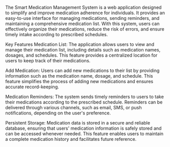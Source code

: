 The Smart Medication Management System is a web application designed to simplify and improve medication adherence for individuals. It provides an easy-to-use interface for managing medications, sending reminders, and maintaining a comprehensive medication list. With this system, users can effectively organize their medications, reduce the risk of errors, and ensure timely intake according to prescribed schedules.

Key Features
Medication List: The application allows users to view and manage their medication list, including details such as medication names, dosages, and schedules. This feature provides a centralized location for users to keep track of their medications.

Add Medication: Users can add new medications to their list by providing information such as the medication name, dosage, and schedule. This feature simplifies the process of adding new medications and ensures accurate record-keeping.

Medication Reminders: The system sends timely reminders to users to take their medications according to the prescribed schedule. Reminders can be delivered through various channels, such as email, SMS, or push notifications, depending on the user's preference.

Persistent Storage: Medication data is stored in a secure and reliable database, ensuring that users' medication information is safely stored and can be accessed whenever needed. This feature enables users to maintain a complete medication history and facilitates future reference.
